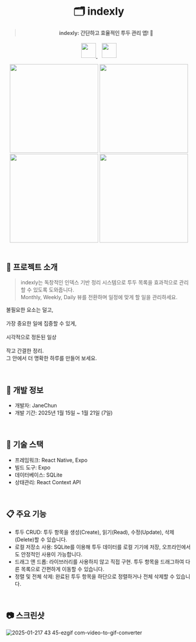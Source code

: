 <div align='center'>

# 🗂️ indexly

> #### indexly: 간단하고 효율적인 투두 관리 앱! 🍥

<p align="center">
  <a href="https://apps.apple.com/us/app/indexly/id6740793736" target="_blank">
    <img src="https://github.com/user-attachments/assets/c170213c-044c-43b3-a464-2a1b4ba87855" height="40px" />
  </a>
  &nbsp;&nbsp;
  <a href="https://play.google.com/store/apps/details?id=com.janechun.indexly" target="_blank">
    <img src="https://github.com/user-attachments/assets/6fd1d380-afff-4bbc-be92-91ca2a3efe44" height="40px" />
  </a>
</p


<div display='flex'>
  <img src='https://github.com/user-attachments/assets/95b55b69-d380-47e5-8c80-6cc393256d2c' width='240'/>
  <img src='https://github.com/user-attachments/assets/9027d970-6dcf-46a1-818e-dd124e373da7' width='240'/>
  <img src='https://github.com/user-attachments/assets/4bf7c833-aa87-40bf-90c5-80fc2d0ed388' width='240'/>
  <img src='https://github.com/user-attachments/assets/3879c68c-8c15-4b2d-9ebb-8489b0cf0da0' width='240'/>
</div>

<br/>

## 🎀 프로젝트 소개
>indexly는 독창적인 인덱스 기반 정리 시스템으로 투두 목록을 효과적으로 관리할 수 있도록 도와줍니다.
><br/>
>Monthly, Weekly, Daily 뷰를 전환하며 일정에 맞게 할 일을 관리하세요.

불필요한 요소는 덜고,
<br/><br/>
가장 중요한 일에 집중할 수 있게,
<br/><br/>
시각적으로 정돈된 일상
<br/><br/>
작고 간결한 정리.
<br/>
그 안에서 더 명확한 하루를 만들어 보세요.

<br/>
</div>

## 📆 개발 정보
- 개발자: JaneChun  
- 개발 기간: 2025년 1월 15일 ~ 1월 21일 (7일)

<br/>

## 🚀 기술 스택
- 프레임워크: React Native, Expo
- 빌드 도구: Expo
- 데이터베이스: SQLite
- 상태관리: React Context API

<br/>

## 📋 주요 기능
- 투두 CRUD: 투두 항목을 생성(Create), 읽기(Read), 수정(Update), 삭제(Delete)할 수 있습니다.
- 로컬 저장소 사용: SQLite를 이용해 투두 데이터를 로컬 기기에 저장, 오프라인에서도 안정적인 사용이 가능합니다.
- 드래그 앤 드롭: 라이브러리를 사용하지 않고 직접 구현. 투두 항목을 드래그하여 다른 목록으로 간편하게 이동할 수 있습니다.
- 정렬 및 전체 삭제: 완료된 투두 항목을 하단으로 정렬하거나 전체 삭제할 수 있습니다.

<br/>

## 📷 스크린샷
![2025-01-217 43 45-ezgif com-video-to-gif-converter](https://github.com/user-attachments/assets/2aaaa599-c38e-4068-9815-8b094aece7f8)
